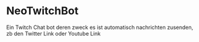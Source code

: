 # NeoTwitchBot
Ein Twitch Chat bot deren zweck es ist automatisch nachrichten zusenden, zb den Twitter Link oder Youtube Link
